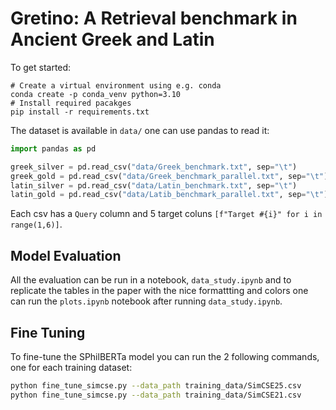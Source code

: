 # Gretino: A Retrieval benchmark in Ancient Greek and Latin

To get started:
```
# Create a virtual environment using e.g. conda
conda create -p conda_venv python=3.10
# Install required pacakges
pip install -r requirements.txt
```

The dataset is available in `data/` one can use pandas to read it:

```python
import pandas as pd

greek_silver = pd.read_csv("data/Greek_benchmark.txt", sep="\t")
greek_gold = pd.read_csv("data/Greek_benchmark_parallel.txt", sep="\t")
latin_silver = pd.read_csv("data/Latin_benchmark.txt", sep="\t")
latin_gold = pd.read_csv("data/Latib_benchmark_parallel.txt", sep="\t")
```

Each csv has a `Query` column and 5 target coluns `[f"Target #{i}" for i in range(1,6)]`.

## Model Evaluation

All the evaluation can be run in a notebook, `data_study.ipynb` and to replicate the tables in the paper with the nice formattting and colors one can run the `plots.ipynb` notebook after running `data_study.ipynb`.

## Fine Tuning

To fine-tune the SPhilBERTa model you can run the 2 following commands, one for each training dataset:

```bash
python fine_tune_simcse.py --data_path training_data/SimCSE25.csv
python fine_tune_simcse.py --data_path training_data/SimCSE21.csv
```
